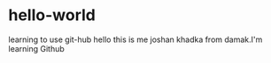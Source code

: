 # hello-world
learning to use git-hub
hello this is me joshan khadka from damak.I'm learning Github
